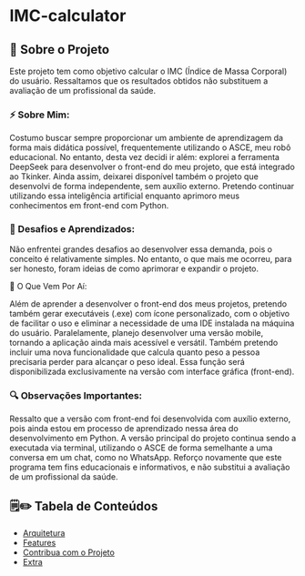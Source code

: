 # IMC-calculator

## 🎯 Sobre o Projeto

Este projeto tem como objetivo calcular o IMC (Índice de Massa Corporal) do usuário. Ressaltamos que os resultados obtidos não substituem a avaliação de um profissional da saúde.

###  ⚡ Sobre Mim:

Costumo buscar sempre proporcionar um ambiente de aprendizagem da forma mais didática possível, frequentemente utilizando o ASCE, meu robô educacional. No entanto, desta vez decidi ir além: explorei a ferramenta DeepSeek para desenvolver o front-end do meu projeto, que está integrado ao Tkinker. Ainda assim, deixarei disponível também o projeto que desenvolvi de forma independente, sem auxílio externo. Pretendo continuar utilizando essa inteligência artificial enquanto aprimoro meus conhecimentos em front-end com Python.

###  📌 Desafios e Aprendizados:

Não enfrentei grandes desafios ao desenvolver essa demanda, pois o conceito é relativamente simples. No entanto, o que mais me ocorreu, para ser honesto, foram ideias de como aprimorar e expandir o projeto.

🔮 O Que Vem Por Aí:

Além de aprender a desenvolver o front-end dos meus projetos, pretendo também gerar executáveis (.exe) com ícone personalizado, com o objetivo de facilitar o uso e eliminar a necessidade de uma IDE instalada na máquina do usuário.
Paralelamente, planejo desenvolver uma versão mobile, tornando a aplicação ainda mais acessível e versátil.
Também pretendo incluir uma nova funcionalidade que calcula quanto peso a pessoa precisaria perder para alcançar o peso ideal. Essa função será disponibilizada exclusivamente na versão com interface gráfica (front-end).

###  🔍 Observações Importantes:

Ressalto que a versão com front-end foi desenvolvida com auxílio externo, pois ainda estou em processo de aprendizado nessa área do desenvolvimento em Python. A versão principal do projeto continua sendo a executada via terminal, utilizando o ASCE de forma semelhante a uma conversa em um chat, como no WhatsApp.
Reforço novamente que este programa tem fins educacionais e informativos, e não substitui a avaliação de um profissional da saúde.

## 🗒️✏️ Tabela de Conteúdos

- [Arquitetura](#arquitetura)
- [Features](#features)
- [Contribua com o Projeto](#contribua-com-o-projeto)
- [Extra](#extra)
